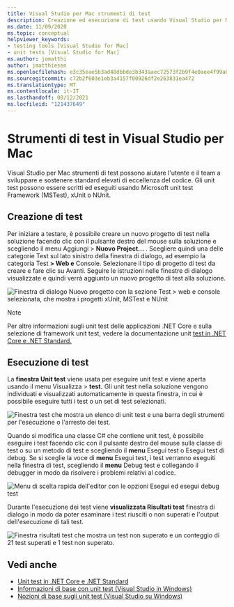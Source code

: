 ```yaml
---
title: Visual Studio per Mac strumenti di test
description: Creazione ed esecuzione di test usando Visual Studio per Mac.
ms.date: 11/09/2020
ms.topic: conceptual
helpviewer_keywords:
- testing tools [Visual Studio for Mac]
- unit tests [Visual Studio for Mac]
ms.author: jomatthi
author: jmatthiesen
ms.openlocfilehash: e3c35eae5b3ad48dbbde3b343aaec72573f2b9f4e0aee4f99a0b930d7420bb27
ms.sourcegitcommit: c72b2f603e1eb3a4157f00926df2e263831ea472
ms.translationtype: MT
ms.contentlocale: it-IT
ms.lasthandoff: 08/12/2021
ms.locfileid: "121437649"
---
```

# <a name="testing-tools-in-visual-studio-for-mac"></a>Strumenti di test in Visual Studio per Mac

Visual Studio per Mac strumenti di test possono aiutare l'utente e il team a sviluppare e sostenere standard elevati di eccellenza del codice. Gli unit test possono essere scritti ed eseguiti usando Microsoft unit test Framework (MSTest), xUnit o NUnit.

## <a name="creating-tests"></a>Creazione di test
Per iniziare a testare, è possibile creare un nuovo progetto di test nella soluzione facendo clic con il pulsante destro del mouse sulla soluzione e scegliendo il menu Aggiungi > **Nuovo Project...** . Scegliere quindi una delle categorie Test sul lato sinistro della finestra di dialogo, ad esempio la categoria Test **> Web e** Console. Selezionare il tipo di progetto di test da creare e fare clic su Avanti. Seguire le istruzioni nelle finestre di dialogo visualizzate e quindi verrà aggiunto un nuovo progetto di test alla soluzione.

![Finestra di dialogo Nuovo progetto con la sezione Test > web e console selezionata, che mostra i progetti xUnit, MSTest e NUnit](media/create-new-test-project.PNG)

> [!NOTE]
> Per altre informazioni sugli unit test delle applicazioni .NET Core e sulla selezione di framework unit test, vedere la documentazione unit [test in .NET Core e .NET Standard.](/dotnet/core/testing/?pivots=xunit)

## <a name="running-tests"></a>Esecuzione di test
La **finestra Unit test** viene usata per eseguire unit test e viene aperta usando il menu Visualizza > **test.** Gli unit test nella soluzione vengono individuati e visualizzati automaticamente in questa finestra, in cui è possibile eseguire tutti i test o un set di test selezionati.

![Finestra test che mostra un elenco di unit test e una barra degli strumenti per l'esecuzione o l'arresto dei test.](media/test-window.PNG)

Quando si modifica una classe C# che contiene unit test, è possibile eseguire i  test facendo clic con il pulsante destro del mouse sulla classe di test o su un metodo di test e scegliendo il **menu** Esegui test o Esegui test di debug. Se si sceglie la voce di **menu** Esegui test, i test verranno eseguiti nella finestra di test, scegliendo il **menu** Debug test e collegando il debugger in modo da risolvere i problemi relativi al codice.

![Menu di scelta rapida dell'editor con le opzioni Esegui ed esegui debug test](media/run-tests-context-menu.PNG)

Durante l'esecuzione dei test viene **visualizzata Risultati test** finestra di dialogo in modo da poter esaminare i test riusciti o non superati e l'output dell'esecuzione di tali test.

![Finestra risultati test che mostra un test non superato e un conteggio di 21 test superati e 1 test non superato.](media/test-results-window.PNG)

## <a name="see-also"></a>Vedi anche

- [Unit test in .NET Core e .NET Standard](/dotnet/core/testing)
- [Informazioni di base con unit test (Visual Studio in Windows)](/visualstudio/test/getting-started-with-unit-testing)
- [Nozioni di base sugli unit test (Visual Studio su Windows)](/visualstudio/test/unit-test-basics)